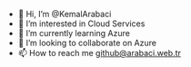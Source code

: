 - 👋 Hi, I’m @KemalArabaci
- 👀 I’m interested in Cloud Services
- 🌱 I’m currently learning Azure
- 💞️ I’m looking to collaborate on Azure
- 📫 How to reach me github@arabaci.web.tr

<!---
KemalArabaci/KemalArabaci is a ✨ special ✨ repository because its `README.md` (this file) appears on your GitHub profile.
You can click the Preview link to take a look at your changes.
--->
